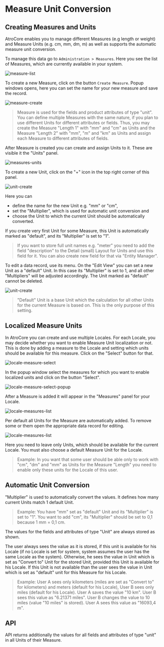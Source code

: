 # Measure Unit Conversion

## Creating Measures and Units

AtroCore enables you to manage different Measures (e.g length or weight) and Measure Units (e.g. cm, mm, dm, m) as well as supports the automatic measure unit conversion. 

To manage this data go to `Administration > Measures`. Here you see the list of Measures, which are currently available in your system.

![measure-list](../_assets/admin-guide/measure-unit-conversion/measure-list.png)

To create a new Measure, click on the button `Create Measure`. Popup windows opens, here you can set the name for your new measure and save the record.

![measure-create](../_assets/admin-guide/measure-unit-conversion/measure-create.png)

> Measure is used for the fields and product attributes of type "unit". You can define multiple Measures with the same nature, if you plan to use different Units for different attributes or fields. Thus, you may create the Measure "Length 1" with "mm" and "cm" as Units and the Measure "Length 2" with "mm", "m" and "km" as Units and assign each Measure to different attributes of fields.

After Measure is created you can create and assign Units to it. These are visible it the "Units" panel.

![measures-units](../_assets/admin-guide/measure-unit-conversion/measures-units.png)

To create a new Unit, click on the "+" icon in the top right corner of this panel. 

![unit-create](../_assets/admin-guide/measure-unit-conversion/unit-create.png)

Here you can 
- define the name for the new Unit e.g. "mm" or "cm", 
- set the "Multiplier", which is used for automatic unit conversion and 
- choose the Unit to which the current Unit should be automatically converted.

If you create very first Unit for some Measure, this Unit is automatically marked as "default", and its "Multiplier" is set to "1".

> If you want to store full unit names e.g. "meter" you need to add the field "description" to the Detail (small) Layout for Units and use this field for it. You can also create new field for that via "Entity Manager".

To edit a data record, use its menu. On the "Edit View" you can set a new Unit as a "default" Unit. In this case its "Multiplier" is set to 1, and all other "Multipliers" will be adjusted accordingly. The Unit marked as "default" cannot be deleted.

![unit-create](../_assets/admin-guide/measure-unit-conversion/unit-edit.png)

> "Default" Unit is a base Unit which the calculation for all other Units for the current Measure is based on. This is the only purpose of this setting.

## Localized Measure Units
In AtroCore you can create and use multiple Locales. For each Locale, you may decide whether you want to enable Measure Unit localization or not. This is done by adding a measure to the Locale and setting which units should be available for this measure. Click on the "Select" button for that.

![locale-measure-select](../_assets/admin-guide/measure-unit-conversion/locale-measure-select.png)

In the popup window select the measures for which you want to enable localized units and click on the button "Select".

![locale-measure-select-popup](../_assets/admin-guide/measure-unit-conversion/locale-measure-select-popup.png)

After a Measure is added it will appear in the "Measures" panel for your Locale. 

![locale-measures-list](../_assets/admin-guide/measure-unit-conversion/locale-measures-list.png)

Per default all Units for the Measure are automatically added. To remove some or them open the appropriate data record for editing.

![locale-measures-list](../_assets/admin-guide/measure-unit-conversion/locale-measures-edit.png)

Here you need to leave only Units, which should be available for the current Locale. You must also choose a default Measure Unit for the Locale.

> Example: In you want that some user should be able only to work with "cm", "dm" and "mm" as Units for the Measure "Length" you need to enable only these units for the Locale of this user.

## Automatic Unit Conversion

"Multiplier" is used to automatically convert the values. It defines how many current Units match 1 default Unit.

> Example: You have "mm" set as "default" Unit and its "Multiplier" is set to "1". You want to add "cm", its "Multiplier" should be set to 0,1 because 1 mm = 0,1 cm.

The values for the fields and attributes of type "Unit" are always stored as shown. 

The user always sees the value as it is stored, if this unit is available for his Locale (if no Locale is set for system, system assumes the user has the same Locale as the system). Otherwise, he sees the value in Unit which is set as "Convert to" Unit for the stored Unit, provided this Unit is available for his Locale. If this Unit is not available than the user sees the value in Unit which is set as "default" unit for this Measure for his Locale.

> Example: User A sees only kilometers (miles are set as "Convert to" for kilometers) and meters (default for his Locale), User B sees only miles (default for his Locale). User A saves the value "10 km". User B sees this value as "6.21371 miles". User B changes the value to 10 miles (value "10 miles" is stored). User A sees this value as "16093,4 m". 

## API

API returns additionally the values for all fields and attributes of type "unit" in all Units of their Measure.


